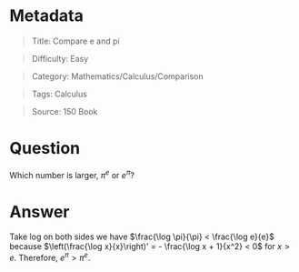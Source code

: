 # Metadata
> Title: Compare e and pi

> Difficulty: Easy

> Category: Mathematics/Calculus/Comparison

> Tags: Calculus

> Source: 150 Book

# Question
Which number is larger, $\pi^e$ or $e^\pi$?

# Answer
Take log on both sides we have $\frac{\log \pi}{\pi} < \frac{\log e}{e}$ because $\left(\frac{\log x}{x}\right)' = - \frac{\log x + 1}{x^2} < 0$ for $x > e$. Therefore, $e^\pi > \pi^e$.